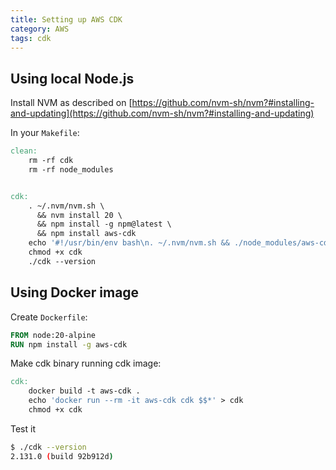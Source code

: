 ```yaml
---
title: Setting up AWS CDK
category: AWS
tags: cdk
---
```


## Using local Node.js

Install NVM as described on 
[https://github.com/nvm-sh/nvm?#installing-and-updating](https://github.com/nvm-sh/nvm?#installing-and-updating)

In your `Makefile`:

```makefile
clean:
	rm -rf cdk
	rm -rf node_modules


cdk:
	. ~/.nvm/nvm.sh \
      && nvm install 20 \
      && npm install -g npm@latest \
      && npm install aws-cdk
	echo '#!/usr/bin/env bash\n. ~/.nvm/nvm.sh && ./node_modules/aws-cdk/bin/cdk $$*' > cdk
	chmod +x cdk
	./cdk --version
```

## Using Docker image

Create `Dockerfile`:

```dockerfile
FROM node:20-alpine
RUN npm install -g aws-cdk
```

Make cdk binary running cdk image:

```makefile
cdk:
	docker build -t aws-cdk .
	echo 'docker run --rm -it aws-cdk cdk $$*' > cdk
	chmod +x cdk
```

Test it

```sh
$ ./cdk --version
2.131.0 (build 92b912d)
```
